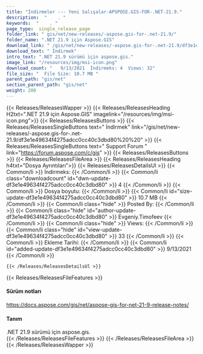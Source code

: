 ```yaml
---
title: "İndirmeler --- Yeni Salışalar-APSPOSE.GIS-FOR-.NET-21.9." 
description:  "    . " 
keywords:  "    . " 
page_type:  single_release_page
folder_link: " gis/net/new-releases/-aspose.gis-for-.net-21.9/"
folder_name: ".NET 21.9 için Aspose.GIS"
download_link: " /gis/net/new-releases/-aspose.gis-for-.net-21.9/df3e1e49634f4275adcc0cc40c3dbd80"
download_text: " İndirmek"
intro_text: ".NET 21.9 sürümü için aspose.gis."
image_link: "/resources/img/msi-icon.png"
download_count: "   9/13/2021  İndirmeks: 4  Views: 32"
file_size: "  File Size: 10.7 MB "
parent_path: "gis/net"
section_parent_path: "gis/net"
weight: 200
---
```


{{< Releases/ReleasesWapper >}}
  {{< Releases/ReleasesHeading H2txt=".NET 21.9 için Aspose.GIS" imagelink="/resources/img/msi-icon.png">}}
  {{< Releases/ReleasesButtons >}}
    {{< Releases/ReleasesSingleButtons text=" İndirmek" link="/gis/net/new-releases/-aspose.gis-for-.net-21.9/df3e1e49634f4275adcc0cc40c3dbd80%20%20" >}}
    {{< Releases/ReleasesSingleButtons text=" Support Forum " link="https://forum.aspose.com/c/gis" >}}
  {{< Releases/ReleasesButtons >}}
  {{< Releases/ReleasesFileArea >}}
    {{< Releases/ReleasesHeading h4txt="Dosya Ayrıntıları">}}
    {{< Releases/ReleasesDetailsUl >}}
            {{< Common/li  >}} İndirmeks: {{< /Common/li >}} 
      {{< Common/li class="downloadcount" id="dwn-update-df3e1e49634f4275adcc0cc40c3dbd80" >}} 4 {{< /Common/li >}} 
      {{< Common/li  >}} Dosya boyutu: {{< /Common/li >}} 
      {{< Common/li id="size-update-df3e1e49634f4275adcc0cc40c3dbd80" >}} 10.7 MB {{< /Common/li >}} 
      {{< Common/li  class="hide" >}} Posted By: {{< /Common/li >}} 
      {{< Common/li class="hide" id="author-update-df3e1e49634f4275adcc0cc40c3dbd80" >}} Evgeniy.Timofeev {{< /Common/li >}} 
      {{< Common/li class="hide"  >}} Views: {{< /Common/li >}} 
      {{< Common/li class="hide" id="view-update-df3e1e49634f4275adcc0cc40c3dbd80" >}} 33 {{< /Common/li >}} 
      {{< Common/li  >}} Ekleme Tarihi: {{< /Common/li >}} 
      {{< Common/li id="added-update-df3e1e49634f4275adcc0cc40c3dbd80" >}} 9/13/2021 {{< /Common/li >}} 

    {{< /Releases/ReleasesDetailsUl >}}

  {{< Releases/ReleasesFileFeatures >}}
      <h4>Sürüm notları</h4><div><a href="https://docs.aspose.com/gis/net/aspose-gis-for-net-21-9-release-notes/">https://docs.aspose.com/gis/net/aspose-gis-for-net-21-9-release-notes/</a></div><h4>Tanım</h4><div class="HTMLDescription">.NET 21.9 sürümü için aspose.gis.</div>
  {{< /Releases/ReleasesFileFeatures >}}
 {{< /Releases/ReleasesFileArea >}}
{{< /Releases/ReleasesWapper >}}


